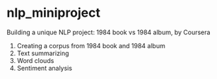 # nlp_miniproject
Building a unique NLP project: 1984 book vs 1984 album, by Coursera
1. Creating a corpus from 1984 book and 1984 album
2. Text summarizing
3. Word clouds
4. Sentiment analysis
